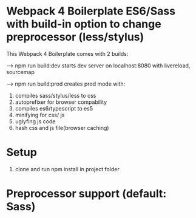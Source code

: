 # Webpack 4 Boilerplate ES6/Sass with build-in option to change preprocessor (less/stylus)
This Webpack 4 Boilerplate comes with 2 builds:

--> npm run build:dev
  starts dev server on localhost:8080 with livereload, sourcemap

--> npm run build:prod
  creates prod mode with:

  1. compiles sass/stylus/less to css <br>
  2. autoprefixer for browser compability <br>
  3. compiles es6/typescript to es5 <br>
  4. minifying for css/ js <br>
  5. uglyfing js code <br>
  6. hash css and js file(browser caching) <br>

# Setup
1. clone and run npm install in project folder

# Preprocessor support (default: Sass)





